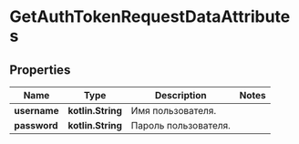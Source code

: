 
# GetAuthTokenRequestDataAttributes

## Properties
| Name | Type | Description | Notes |
| ------------ | ------------- | ------------- | ------------- |
| **username** | **kotlin.String** | Имя пользователя. |  |
| **password** | **kotlin.String** | Пароль пользователя. |  |



